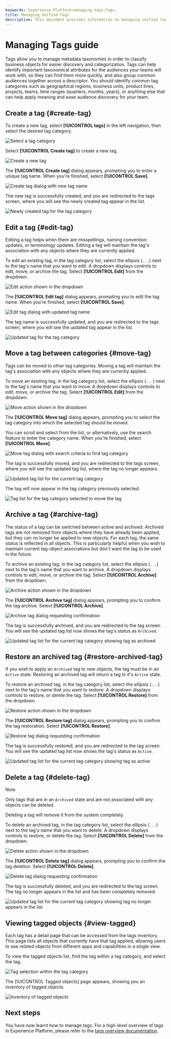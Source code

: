 ```yaml
---
keywords: Experience Platform;managing tags;tags;
title: Managing Unified Tags
description: This document provides information on managing unified tags in Adobe Experience Cloud
---
```

# Managing Tags guide

Tags allow you to manage metadata taxonomies in order to classify business objects for easier discovery and categorization. Tags can help identify important taxonomical attributes for the audiences your teams will work with, so they can find them more quickly, and also group common audiences together across a descriptor. You should identify common tag categories such as geographical regions, business units, product lines, projects, teams, time ranges (quarters, months, years), or anything else that can help apply meaning and ease audience discovery for your team. 

## Create a tag {#create-tag}

To create a new tag, select **[!UICONTROL tags]** in the left navigation, then select the desired tag category.

![Select a tag category](./images/tag-selection.png)

Select **[!UICONTROL Create tag]** to create a new tag.

![Create a new tag](./images/new-tag.png)

The **[!UICONTROL Create tag]** dialog appears, prompting you to enter a unique tag name. When you're finished, select **[!UICONTROL Save]**.

![Create tag dialog with new tag name](./images/create-tag-dialog.png)

The new tag is successfully created, and you are redirected to the tags screen, where you will see the newly created tag appear in the list.

![Newly created tag for the tag category](./images/new-tag-listed.png)

## Edit a tag {#edit-tag}

Editing a tag helps when there are misspellings, naming convention updates, or terminology updates. Editing a tag will maintain the tag's association with any objects where they are currently applied.

To edit an existing tag, in the tag category list, select the ellipsis (`...`) next to the tag's name that you want to edit. A dropdown displays controls to edit, move, or archive the tag. Select **[!UICONTROL Edit]** from the dropdown.

![Edit action shown in the dropdown](./images/edit-action.png)

The **[!UICONTROL Edit tag]** dialog appears, prompting you to edit the tag name. When you're finished, select **[!UICONTROL Save]**.

![Edit tag dialog with updated tag name](./images/edit-dialog.png)

The tag name is successfully updated, and you are redirected to the tags screen, where you will see the updated tag appear in the list.

![Updated tag for the tag category](./images/updated-tag-listed.png)

## Move a tag between categories {#move-tag}

Tags can be moved to other tag categories. Moving a tag will maintain the tag's association with any objects where they are currently applied.

To move an existing tag, in the tag category list, select the ellipsis (`...`) next to the tag's name that you want to move. A dropdown displays controls to edit, move, or archive the tag. Select **[!UICONTROL Edit]** from the dropdown.

![Move action shown in the dropdown](./images/move-action.png)

The **[!UICONTROL Move tag]** dialog appears, prompting you to select the tag category into which the selected tag should be moved. 

You can scroll and select from the list, or alternatively, use the search feature to enter the category name. When you're finished, select **[!UICONTROL Move]**.

![Move tag dialog with search criteria to find tag category](./images/move-dialog.png)

The tag is successfully moved, and you are redirected to the tags screen, where you will see the updated tag list, where the tag no longer appears.

![Updated tag list for the current tag category](./images/current-tag-category.png)

The tag will now appear in the tag category previously selected.

![Tag list for the tag category selected to move the tag](./images/moved-to-tag-category.png)

## Archive a tag {#archive-tag}

The status of a tag can be switched between active and archived. Archived tags are not removed from objects where they have already been applied, but they can no longer be applied to new objects. For each tag, the same status is reflected in all objects. This is particularly helpful when you wish to maintain current tag-object associations but don't want the tag to be used in the future. 

To archive an existing tag, in the tag category list, select the ellipsis (`...`) next to the tag's name that you want to archive. A dropdown displays controls to edit, move, or archive the tag. Select **[!UICONTROL Archive]** from the dropdown.

![Archive action shown in the dropdown](./images/archive-action.png)

The **[!UICONTROL Archive tag]** dialog appears, prompting you to confirm the tag archive. Select **[!UICONTROL Archive]**.

![Archive tag dialog requesting confirmation](./images/archive-dialog.png)

The tag is successfully archived, and you are redirected to the tag screen. You will see the updated tag list now shows the tag's status as `Archived`.

![Updated tag list for the current tag category showing tag as archived](./images/archive-status.png)

## Restore an archived tag {#restore-archived-tag}

If you wish to apply an `Archived` tag to new objects, the tag must be in an `Active` state. Restoring an archived tag will return a tag to it's `Active` state.

To restore an archived tag, in the tag category list, select the ellipsis (`...`) next to the tag's name that you want to restore. A dropdown displays controls to restore, or delete the tag. Select **[!UICONTROL Restore]** from the dropdown.

![Restore action shown in the dropdown](./images/restore-action.png)

The **[!UICONTROL Restore tag]** dialog appears, prompting you to confirm the tag restoration. Select **[!UICONTROL Restore]**.

![Restore tag dialog requesting confirmation](./images/restore-dialog.png)

The tag is successfully restored, and you are redirected to the tag screen. You will see the updated tag list now shows the tag's status as `Active`.

![Updated tag list for the current tag category showing tag as active](./images/restored-active-status.png)

## Delete a tag {#delete-tag}

>[!NOTE]
>
>Only tags that are in an `Archived` state and are not associated with any objects can be deleted.

Deleting a tag will remove it from the system completely.

To delete an archived tag, in the tag category list, select the ellipsis (`...`) next to the tag's name that you want to delete. A dropdown displays controls to restore, or delete the tag. Select **[!UICONTROL Delete]** from the dropdown.

![Delete action shown in the dropdown](./images/delete-action.png)

The **[!UICONTROL Delete tag]** dialog appears, prompting you to confirm the tag deletion. Select **[!UICONTROL Delete]**.

![Delete tag dialog requesting confirmation](./images/delete-dialog.png)

The tag is successfully deleted, and you are redirected to the tag screen. The tag no longer appears in the list and has been completely removed.

![Updated tag list for the current tag category showing tag no longer appears in the list](./images/deleted-updated-list.png)

## Viewing tagged objects {#view-tagged}

Each tag has a detail page that can be accessed from the tags inventory. This page lists all objects that currently have that tag applied, allowing users to see related objects from different apps and capabilities in a single view.

To view the tagged objects list, find the tag within a tag category, and select the tag.  

![Tag selection within the tag category](./images/view-tag-selection.png)

The [!UICONTROL Tagged objects] page appears, showing you an inventory of tagged objects.

![Inventory of tagged objects](./images/tagged-objects.png)

## Next steps

You have now learnt how to manage tags. For a high-level overview of tags in Experience Platform, please refer to the [tags overview documentation](../overview.md).
